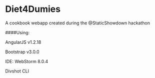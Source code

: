 # Diet4Dumies 

A cookbook webapp created during the @StaticShowdown hackathon

####Using: 

AngularJS v1.2.18 

Bootstrap v3.0.0

IDE: WebStorm 8.0.4

Divshot CLI
